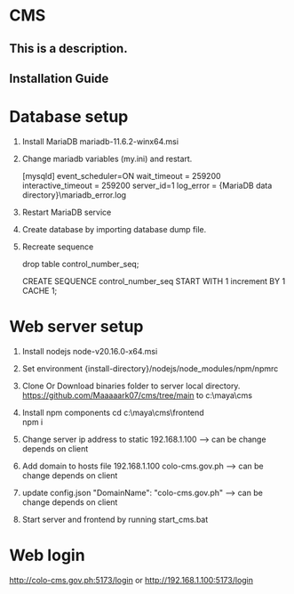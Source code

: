 # CMS

## This is a description.


## Installation Guide
# Database setup
1. Install MariaDB
	mariadb-11.6.2-winx64.msi
	
2. Change mariadb variables (my.ini) and restart.

	[mysqld]
	event_scheduler=ON
	wait_timeout = 259200
	interactive_timeout = 259200
	server_id=1
	log_error = {MariaDB data directory}\mariadb_error.log

3. Restart MariaDB service

4. Create database by importing database dump file.
	
5. Recreate sequence

	drop table control_number_seq;
	
	CREATE SEQUENCE control_number_seq
	START WITH 1
	increment BY 1
	CACHE 1;


# Web server setup
1. Install nodejs
	node-v20.16.0-x64.msi
	
2. Set environment
	{install-directory}/nodejs/node_modules/npm/npmrc
	
3. Clone Or Download binaries folder to server local directory.
    https://github.com/Maaaaark07/cms/tree/main
	to
	c:\maya\cms
	
4. Install npm components
	cd c:\maya\cms\frontend\
	npm i 
	
5. Change server ip address to static
	192.168.1.100		--> can be change depends on client

6. Add domain to hosts file
	192.168.1.100 	colo-cms.gov.ph		--> can be change depends on client

7. update config.json
	"DomainName": "colo-cms.gov.ph" 	--> can be change depends on client

8. Start server and frontend by running start_cms.bat


# Web login
http://colo-cms.gov.ph:5173/login or
http://192.168.1.100:5173/login
